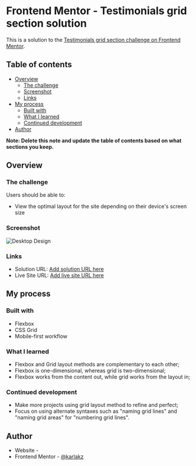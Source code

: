 # Frontend Mentor - Testimonials grid section solution

This is a solution to the [Testimonials grid section challenge on Frontend Mentor](https://www.frontendmentor.io/challenges/testimonials-grid-section-Nnw6J7Un7).

## Table of contents

- [Overview](#overview)
  - [The challenge](#the-challenge)
  - [Screenshot](#screenshot)
  - [Links](#links)
- [My process](#my-process)
  - [Built with](#built-with)
  - [What I learned](#what-i-learned)
  - [Continued development](#continued-development)
- [Author](#author)

**Note: Delete this note and update the table of contents based on what sections you keep.**

## Overview

### The challenge

Users should be able to:

- View the optimal layout for the site depending on their device's screen size

### Screenshot

![Desktop Design](https://i.imgur.com/mLwSNc6.png)

### Links

- Solution URL: [Add solution URL here](https://your-solution-url.com)
- Live Site URL: [Add live site URL here](https://your-live-site-url.com)

## My process

### Built with

- Flexbox
- CSS Grid
- Mobile-first workflow

### What I learned

- Flexbox and Grid layout methods are complementary to each other;
- Flexbox is one-dimensional, whereas grid is two-dimensional;
- Flexbox works from the content out, while grid works from the layout in;

### Continued development

- Make more projects using grid layout method to refine and perfect;
- Focus on using alternate syntaxes such as "naming grid lines" and "naming grid areas" for "numbering grid lines".

## Author

- Website - [](https://www.your-site.com)
- Frontend Mentor - [@karlakz](https://www.frontendmentor.io/profile/yourusername)
